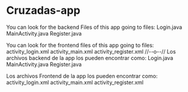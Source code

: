 # Cruzadas-app
You can look for the backend Files of this app going to files: 
Login.java
MainActivity.java
Register.java

You can look for the frontend files of this app going to files:
activity_login.xml
activity_main.xml
activity_register.xml
//--o--//
Los archivos backend de la app los pueden encontrar como:
Login.java
MainActivity.java
Register.java

Los archivos Frontend de la app los pueden encontrar como: 
activity_login.xml
activity_main.xml
activity_register.xml
